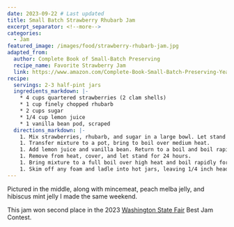 ```yaml
---
date: 2023-09-22 # Last updated
title: Small Batch Strawberry Rhubarb Jam
excerpt_separator: <!--more-->
categories:
  - Jam
featured_image: /images/food/strawberry-rhubarb-jam.jpg
adapted_from:
  author: Complete Book of Small-Batch Preserving
  recipe_name: Favorite Strawberry Jam
  link: https://www.amazon.com/Complete-Book-Small-Batch-Preserving-Year-Round/dp/1554072565
recipe:
  servings: 2-3 half-pint jars
  ingredients_markdown: |-
    * 4 cups quartered strawberries (2 clam shells)
    * 1 cup finely chopped rhubarb
    * 2 cups sugar
    * 1/4 cup lemon juice
    * 1 vanilla bean pod, scraped
  directions_markdown: |-
    1. Mix strawberries, rhubarb, and sugar in a large bowl. Let stand for 8 hours, stirring occasionally.
    1. Transfer mixture to a pot, bring to boil over medium heat.
    1. Add lemon juice and vanilla bean. Return to a boil and boil rapidly for 5 minutes.
    1. Remove from heat, cover, and let stand for 24 hours.
    1. Bring mixture to a full boil over high heat and boil rapidly for 5 minutes, stirring constantly. Remove from heat.
    1. Skim off any foam and ladle into hot jars, leaving 1/4 inch headspace. Process in a boiling water bath for 10 minutes.
---
```

Pictured in the middle, along with mincemeat, peach melba jelly, and hibiscus mint jelly I made the same weekend.

This jam won second place in the 2023 [Washington State Fair](https://www.thefair.com/) Best Jam Contest.
<!--more-->
